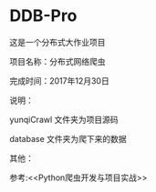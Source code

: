 # DDB-Pro

这是一个分布式大作业项目

项目名称：分布式网络爬虫

完成时间：2017年12月30日

说明：

yunqiCrawl 文件夹为项目源码

database 文件夹为爬下来的数据

其他：

参考:<<Python爬虫开发与项目实战>>


